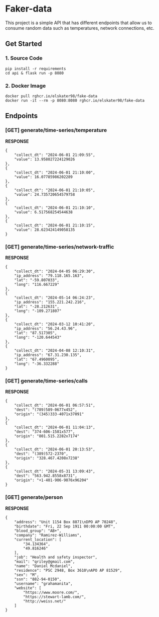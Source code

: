 # Faker-data
This project is a simple API that has different endpoints that allow us to consume random data such as temperatures,
network connections, etc.

## Get Started

### 1. Source Code

    pip install -r requirements
    cd api & flask run -p 8080

### 2. Docker Image

    docker pull rghcr.io/elskater98/fake-data
    docker run -it --rm -p 8080:8080 rghcr.io/elskater98/fake-data

## Endpoints

### [GET] generate/time-series/temperature

**RESPONSE**

    { 
        "collect_dt": "2024-06-01 21:09:55",
        "value": 13.958027224129026
    },
    {
        "collect_dt": "2024-06-01 21:10:00",
        "value": 16.07785986202289
    },
    {
        "collect_dt": "2024-06-01 21:10:05",
        "value": 24.735720654579758
    },
    {
        "collect_dt": "2024-06-01 21:10:10",
        "value": 6.517568254544638
    },
    {
        "collect_dt": "2024-06-01 21:10:15",
        "value": 28.623424149058135
    }

### [GET] generate/time-series/network-traffic

**RESPONSE**

    {
        "collect_dt": "2024-04-05 06:29:30",
        "ip_address": "79.118.165.163",
        "lat": "-59.807033",
        "long": "116.667229"
    },
    {
        "collect_dt": "2024-05-14 06:24:23",
        "ip_address": "155.221.242.216",
        "lat": "-28.212631",
        "long": "-109.271807"
    },
    {
        "collect_dt": "2024-03-12 10:41:20",
        "ip_address": "56.24.43.96",
        "lat": "87.517305",
        "long": "-120.644543"
    },
    {
        "collect_dt": "2024-04-08 12:10:31",
        "ip_address": "67.31.230.135",
        "lat": "67.4960095",
        "long": "-36.332288"
    }

### [GET] generate/time-series/calls

**RESPONSE**

    {
        "collect_dt": "2024-06-01 06:57:51",
        "dest": "(789)589-0677x452",
        "origin": "(345)333-4071x37091"
    },
    {
        "collect_dt": "2024-06-01 11:04:13",
        "dest": "374-606-1581x577",
        "origin": "801.515.2282x7174"
    },
    {
        "collect_dt": "2024-06-01 20:13:53",
        "dest": "(389)572-2370",
        "origin": "328.467.4208x7238"
    },
    {
        "collect_dt": "2024-05-31 13:09:43",
        "dest": "563.942.8558x8731",
        "origin": "+1-401-906-9076x96204"
    }

### [GET] generate/person

**RESPONSE**

    {
        "address": "Unit 1154 Box 8871\nDPO AP 70248",
        "birthdate": "Fri, 22 Sep 1911 00:00:00 GMT",
        "blood_group": "AB+",
        "company": "Ramirez-Williams",
        "current_location": [
            "34.134364",
            "49.816246"
        ],
        "job": "Health and safety inspector",
        "mail": "qriley@gmail.com",
        "name": "Daniel Mcdaniel",
        "residence": "PSC 2948, Box 3610\nAPO AP 81529",
        "sex": "M",
        "ssn": "882-94-0150",
        "username": "grahamanita",
        "website": [
            "https://www.moore.com/",
            "https://stewart-lamb.com/",
            "http://weiss.net/"
        ]
    }



